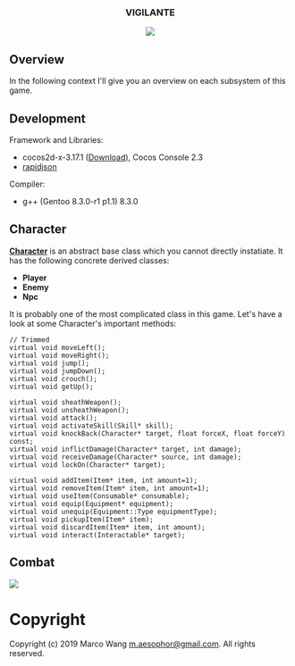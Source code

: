 <div align="center">
<h3>VIGILANTE</h3>
<img src="/.meta/combat.gif">
</div>

## Overview
In the following context I'll give you an overview on each subsystem of this game.

## Development
Framework and Libraries:
* cocos2d-x-3.17.1 ([Download](https://cocos2d-x.org/filedown/cocos2d-x-3.17.1)), Cocos Console 2.3
* [rapidjson](http://rapidjson.org/)

Compiler:
* g++ (Gentoo 8.3.0-r1 p1.1) 8.3.0

## Character
**[Character](https://github.com/aesophor/Vigilante/blob/master/Classes/character/Character.h)** is an abstract base class which you cannot directly instatiate. It has the following concrete derived classes:
* **Player**
* **Enemy**
* **Npc**

It is probably one of the most complicated class in this game. Let's have a look at some Character's important methods:
```
// Trimmed
virtual void moveLeft();
virtual void moveRight();
virtual void jump();
virtual void jumpDown();
virtual void crouch();
virtual void getUp();

virtual void sheathWeapon();
virtual void unsheathWeapon();
virtual void attack();
virtual void activateSkill(Skill* skill);
virtual void knockBack(Character* target, float forceX, float forceY) const;
virtual void inflictDamage(Character* target, int damage);
virtual void receiveDamage(Character* source, int damage);
virtual void lockOn(Character* target);

virtual void addItem(Item* item, int amount=1);
virtual void removeItem(Item* item, int amount=1);
virtual void useItem(Consumable* consumable);
virtual void equip(Equipment* equipment);
virtual void unequip(Equipment::Type equipmentType);
virtual void pickupItem(Item* item);
virtual void discardItem(Item* item, int amount);
virtual void interact(Interactable* target);
```

## Combat
![](https://raw.githubusercontent.com/aesophor/Vigilante/readme/.meta/combat.gif)


# Copyright
Copyright (c) 2019 Marco Wang <m.aesophor@gmail.com>. All rights reserved.

